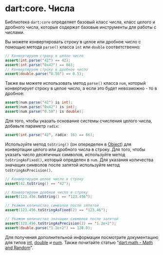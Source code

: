 # dart:core. Числа

Библиотека `dart:core` определяет базовый класс числа, класс целого и дробного числа, которые содержат базовые инструменты для работы с числами.

Вы можете конвертировать строку в целое или дробное число с помощью метода `parse()` класса `int` или `double` соответственно:

```java
// Конвертируем строку в целое число
assert(int.parse('42') == 42);
assert(int.parse('0x42') == 66);
// Конвертируем строку в дробное число
assert(double.parse('0.50') == 0.5);
```

Также вы можете использовать метод `parse()` класса `num`, который конвертирует строку в целое число, а если это будет невозможно - то в дробное:

```java
assert(num.parse('42') is int);
assert(num.parse('0x42') is int);
assert(num.parse('0.50') is double);
```

Для того, чтобы указать основание системы счисления целого числа, добавьте параметр `radix`:

```java
assert(int.parse('42', radix: 16) == 66);
```

Используйте метод `toString()` (он опеределен в [Object](http://api.dartlang.org/dart_core/Object.html)) для конвертации целого или дробного числа в строку. Для того, чтобы указать число десятичных символов, используйте метод `toStringAsFixed()`, который определен в `num`. Для указания количества значащих символов после запятой используйте метод `toStringAsPrecision()`.

```java
// Конвертируем целое число в строку
assert(42.toString() == '42');

// Конвертируем дробное число в строку
assert(123.456.toString() == '123.456');

// Укажем количество символов после зяпятой
assert(123.456.toStringAsFixed(2) == '123.46');

// Укажем количество значащих сивмолов после запятой
assert(123.456.toStringAsPrecision(2) == '1.2e+2');
assert(double.parse('1.2e+2') == 120.0);
```

Для получения дополнительной информации посмотрите документацию для типов [int](http://api.dartlang.org/dart_core/int.html), [double](http://api.dartlang.org/dart_core/double.html) и [num](http://api.dartlang.org/dart_core/num.html). Также почитайте статью "[dart:math - Math and Random](https://www.dartlang.org/docs/dart-up-and-running/contents/ch03.html#ch03-dart-math)".
